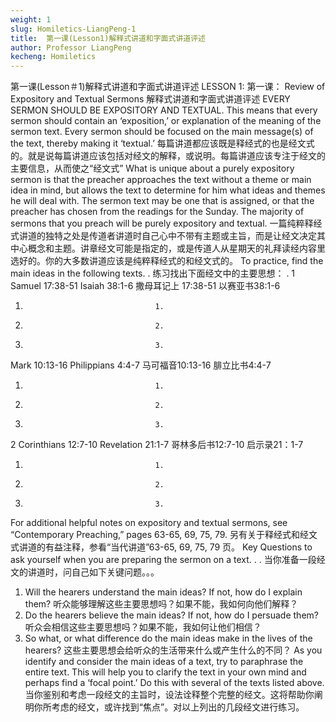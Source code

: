 ```yaml
---
weight: 1
slug: Homiletics-LiangPeng-1
title:  第一课(Lesson1)解释式讲道和字面式讲道评述
author: Professor LiangPeng
kecheng: Homiletics
---
```


第一课(Lesson＃1)解释式讲道和字面式讲道评述
LESSON 1:
第一课：
Review of Expository and Textual Sermons
解释式讲道和字面式讲道评述
EVERY SERMON SHOULD BE EXPOSITORY AND TEXTUAL. This means that every sermon should contain an ‘exposition,’ or explanation of the meaning of the sermon text. Every sermon should be focused on the main message(s) of the text, thereby making it ‘textual.’
每篇讲道都应该既是释经式的也是经文式的。就是说每篇讲道应该包括对经文的解释，或说明。每篇讲道应该专注于经文的主要信息，从而使之“经文式”
What is unique about a purely expository sermon is that the preacher approaches the text without a theme or main idea in mind, but allows the text to determine for him what ideas and themes he will deal with. The sermon text may be one that is assigned, or that the preacher has chosen from the readings for the Sunday. The majority of sermons that you preach will be purely expository and textual.
一篇纯粹释经式讲道的独特之处是传道者讲道时自己心中不带有主题或主旨，而是让经文决定其中心概念和主题。讲章经文可能是指定的，或是传道人从星期天的礼拜读经内容里选好的。你的大多数讲道应该是纯粹释经式的和经文式的。
To practice, find the main ideas in the following texts. .
练习找出下面经文中的主要思想： .
1 Samuel 17:38-51 Isaiah 38:1-6
撒母耳记上 17:38-51 以赛亚书38:1-6
1.                                  1.
2.                                  2.
3.                                  3.

Mark 10:13-16 Philippians 4:4-7
马可福音10:13-16 腓立比书4:4-7
1.                                  1.
2.                                  2.
3.                                  3.

2 Corinthians 12:7-10 Revelation 21:1-7
哥林多后书12:7-10 启示录21：1-7
1.                                  1.
2.                                  2.
3.                                  3.

For additional helpful notes on expository and textual sermons, see “Contemporary Preaching,” pages 63-65, 69, 75, 79.
另有关于释经式和经文式讲道的有益注释，参看“当代讲道”63-65, 69, 75, 79 页。
Key Questions to ask yourself when you are preparing the sermon on a text. . .
当你准备一段经文的讲道时，问自己如下关键问题。。。
1. Will the hearers understand the main ideas? If not, how do I explain them?
听众能够理解这些主要思想吗？如果不能，我如何向他们解释？
2. Do the hearers believe the main ideas? If not, how do I persuade them?
听众会相信这些主要思想吗？如果不能，我如何让他们相信？
3. So what, or what difference do the main ideas make in the lives of the hearers?
这些主要思想会给听众的生活带来什么或产生什么的不同？
As you identify and consider the main ideas of a text, try to paraphrase the entire text. This will help you to clarify the text in your own mind and perhaps find a ‘focal point.’ Do this with several of the texts listed above.
当你鉴别和考虑一段经文的主旨时，设法诠释整个完整的经文。这将帮助你阐明你所考虑的经文，或许找到“焦点”。对以上列出的几段经文进行练习。

